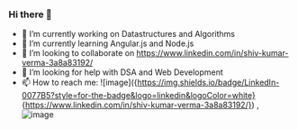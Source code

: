 ### Hi there 👋

<!--
**shivkumarverma/shivkumarverma** is a ✨ _special_ ✨ repository because its `README.md` (this file) appears on your GitHub profile.

Here are some ideas to get you started: -->

- 🔭 I’m currently working on Datastructures and Algorithms
- 🌱 I’m currently learning Angular.js and Node.js
- 👯 I’m looking to collaborate on https://www.linkedin.com/in/shiv-kumar-verma-3a8a83192/
- 🤔 I’m looking for help with DSA and Web Development
- 📫 How to reach me: 
    ![image]({https://img.shields.io/badge/LinkedIn-0077B5?style=for-the-badge&logo=linkedin&logoColor=white} {https://www.linkedin.com/in/shiv-kumar-verma-3a8a83192/}) ,
    ![image]({https://img.shields.io/badge/Gmail-D14836?style=for-the-badge&logo=gmail&logoColor=white}{shivk.v047@gmail.com})

<!-- 💬 Ask me about
- 😄 Pronouns: ...
- ⚡ Fun fact: ...: -->


